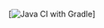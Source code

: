 [![Java CI with Gradle](https://github.com/MilanaVladimirKi/3testVI/blob/master/.github/workflows/gradle.yml/badge.svg)]

